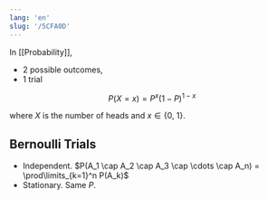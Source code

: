 ```yaml
---
lang: 'en'
slug: '/5CFA0D'
---
```


In [[Probability]],

- 2 possible outcomes,
- 1 trial

$$
P(X=x) = P^x (1-P)^{1-x}
$$

where $X$ is the number of heads and $x \in \{0, ~1\}$.

## Bernoulli Trials

- Independent. $P(A_1 \cap A_2 \cap A_3 \cap \cdots \cap A_n) = \prod\limits_{k=1}^n P(A_k)$
- Stationary. Same $P$.
